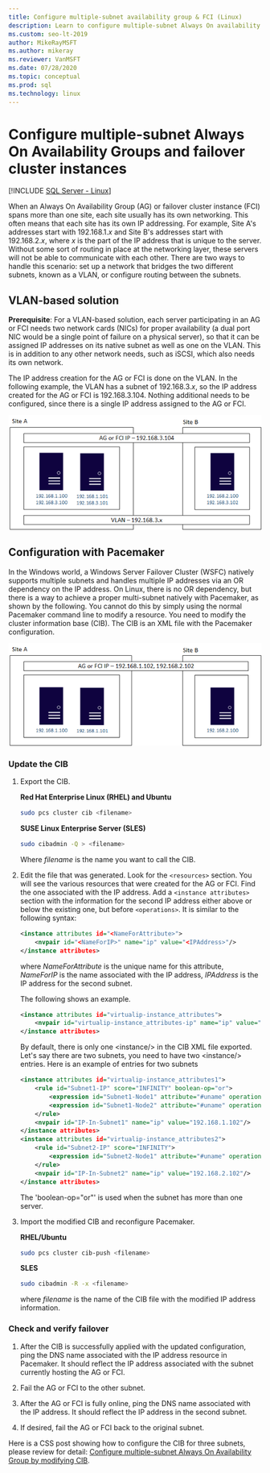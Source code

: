 ```yaml
---
title: Configure multiple-subnet availability group & FCI (Linux) 
description: Learn to configure multiple-subnet Always On availability groups and failover cluster instances (FCI) for SQL Server on Linux. 
ms.custom: seo-lt-2019
author: MikeRayMSFT
ms.author: mikeray
ms.reviewer: VanMSFT
ms.date: 07/28/2020
ms.topic: conceptual
ms.prod: sql
ms.technology: linux
---
```


# Configure multiple-subnet Always On Availability Groups and failover cluster instances

[!INCLUDE [SQL Server - Linux](../includes/applies-to-version/sql-linux.md)]

When an Always On Availability Group (AG) or failover cluster instance (FCI) spans more than one site, each site usually has its own networking. This often means that each site has its own IP addressing. For example, Site A's addresses start with 192.168.1.*x* and Site B's addresses start with 192.168.2.*x*, where *x* is the part of the IP address that is unique to the server. Without some sort of routing in place at the networking layer, these servers will not be able to communicate with each other. There are two ways to handle this scenario: set up a network that bridges the two different subnets, known as a VLAN, or configure routing between the subnets.

## VLAN-based solution
 
**Prerequisite**: For a VLAN-based solution, each server participating in an AG or FCI needs two network cards (NICs) for proper availability (a dual port NIC would be a single point of failure on a physical server), so that it can be assigned IP addresses on its native subnet as well as one on the VLAN. This is in addition to any other network needs, such as iSCSI, which also needs its own network.

The IP address creation for the AG or FCI is done on the VLAN. In the following example, the VLAN has a subnet of 192.168.3.*x*, so the IP address created for the AG or FCI is 192.168.3.104. Nothing additional needs to be configured, since there is a single IP address assigned to the AG or FCI.

![Configure multiple subnets 01](./media/sql-server-linux-configure-multiple-subnet/image1.png)

## Configuration with Pacemaker

In the Windows world, a Windows Server Failover Cluster (WSFC) natively supports multiple subnets and handles multiple IP addresses via an OR dependency on the IP address. On Linux, there is no OR dependency, but there is a way to achieve a proper multi-subnet natively with Pacemaker, as shown by the following. You cannot do this by simply using the normal Pacemaker command line to modify a resource. You need to modify the cluster information base (CIB). The CIB is an XML file with the Pacemaker configuration.

![Configure multiple subnets 02](./media/sql-server-linux-configure-multiple-subnet/image2.png)

### Update the CIB

1. Export the CIB.

    **Red Hat Enterprise Linux (RHEL) and Ubuntu**

    ```bash
    sudo pcs cluster cib <filename>
    ```

    **SUSE Linux Enterprise Server (SLES)**

    ```bash
    sudo cibadmin -Q > <filename>
    ```

    Where *filename* is the name you want to call the CIB.

2. Edit the file that was generated. Look for the `<resources>` section. You will see the various resources that were created for the AG or FCI. Find the one associated with the IP address. Add a `<instance attributes>` section with the information for the second IP address either above or below the existing one, but before `<operations>`. It is similar to the following syntax:

    ```xml
    <instance attributes id="<NameForAttribute>">
        <nvpair id="<NameForIP>" name="ip" value="<IPAddress>"/>
    </instance attributes>
    ```
    
    where *NameForAttribute* is the unique name for this attribute, *NameForIP* is the name associated with the IP address, *IPAddress* is the IP address for the second subnet.
    
    The following shows an example.
    
    ```xml
    <instance attributes id="virtualip-instance_attributes">
        <nvpair id="virtualip-instance_attributes-ip" name="ip" value="192.168.1.102"/>
    </instance attributes>
    ```
    
    By default, there is only one \<instance\/> in the CIB XML file exported. Let's say there are two subnets, you need to have two \<instance/\> entries.
    Here is an example of entries for two subnets
    
    ```xml
    <instance attributes id="virtualip-instance_attributes1">
        <rule id="Subnet1-IP" score="INFINITY" boolean-op="or">
            <expression id="Subnet1-Node1" attribute="#uname" operation="eq" value="Node1" />
            <expression id="Subnet1-Node2" attribute="#uname" operation="eq" value="Node2" />
        </rule>
        <nvpair id="IP-In-Subnet1" name="ip" value="192.168.1.102"/>
    </instance attributes>
    <instance attributes id="virtualip-instance_attributes2">
        <rule id="Subnet2-IP" score="INFINITY">
            <expression id="Subnet2-Node1" attribute="#uname" operation="eq" value="Node3" />
        </rule>
        <nvpair id="IP-In-Subnet2" name="ip" value="192.168.2.102"/>
    </instance attributes>
    ```
   
   The 'boolean-op="or"' is used when the subnet has more than one server.


3. Import the modified CIB and reconfigure Pacemaker.

    **RHEL/Ubuntu**
    
    ```bash
    sudo pcs cluster cib-push <filename>
    ```

    **SLES**
    
    ```bash
    sudo cibadmin -R -x <filename>
    ```

    where *filename* is the name of the CIB file with the modified IP address information.

### Check and verify failover

1. After the CIB is successfully applied with the updated configuration, ping the DNS name associated with the IP address resource in Pacemaker. It should reflect the IP address associated with the subnet currently hosting the AG or FCI.

2. Fail the AG or FCI to the other subnet.

3. After the AG or FCI is fully online, ping the DNS name associated with the IP address. It should reflect the IP address in the second subnet.

4. If desired, fail the AG or FCI back to the original subnet.

Here is a CSS post showing how to configure the CIB for three subnets, please review for detail: 
[Configure multiple-subnet Always On Availability Group by modifying CIB](https://techcommunity.microsoft.com/t5/sql-server-support/configure-multiple-subnet-alwayson-availability-groups-by/ba-p/1544838).
